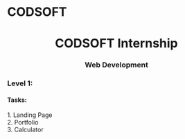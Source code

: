# CODSOFT

<h1 align="center">CODSOFT Internship</h1>
<h3 align="center">Web Development</h3>

<h3 align="left">Level 1:</h3>
<h4 align="left">Tasks:</h4>
1. Landing Page
<br> 2. Portfolio
<br> 3. Calculator
